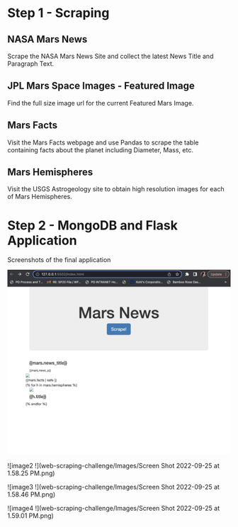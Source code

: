 # Step 1 - Scraping


## NASA Mars News
Scrape the NASA Mars News Site and collect the latest News Title and Paragraph Text.

## JPL Mars Space Images - Featured Image
Find the full size image url for the current Featured Mars Image.

## Mars Facts
Visit the Mars Facts webpage and use Pandas to scrape the table containing facts about the planet including Diameter, Mass, etc.

## Mars Hemispheres
Visit the USGS Astrogeology site to obtain high resolution images for each of Mars Hemispheres.


# Step 2 - MongoDB and Flask Application
Screenshots of the final application

![image1 !](Images/Screen%20Shot%202022-09-22%20at%209.38.12%20PM.png)

![image2 !](web-scraping-challenge/Images/Screen Shot 2022-09-25 at 1.58.25 PM.png)

![image3 !](web-scraping-challenge/Images/Screen Shot 2022-09-25 at 1.58.46 PM.png)

![image4 !](web-scraping-challenge/Images/Screen Shot 2022-09-25 at 1.59.01 PM.png)
